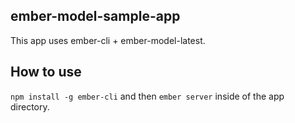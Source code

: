 ## ember-model-sample-app

This app uses ember-cli + ember-model-latest.

## How to use

`npm install -g ember-cli` and then `ember server` inside of the app directory.
